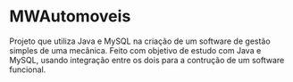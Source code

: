 # MWAutomoveis
Projeto que utiliza Java e MySQL na criação de um software de gestão simples de uma mecânica. Feito com objetivo de estudo com Java e MySQL, usando integração entre os dois para a contrução de um software funcional.
